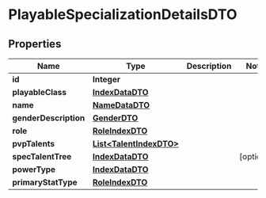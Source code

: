 

# PlayableSpecializationDetailsDTO


## Properties

| Name | Type | Description | Notes |
|------------ | ------------- | ------------- | -------------|
|**id** | **Integer** |  |  |
|**playableClass** | [**IndexDataDTO**](IndexDataDTO.md) |  |  |
|**name** | [**NameDataDTO**](NameDataDTO.md) |  |  |
|**genderDescription** | [**GenderDTO**](GenderDTO.md) |  |  |
|**role** | [**RoleIndexDTO**](RoleIndexDTO.md) |  |  |
|**pvpTalents** | [**List&lt;TalentIndexDTO&gt;**](TalentIndexDTO.md) |  |  |
|**specTalentTree** | [**IndexDataDTO**](IndexDataDTO.md) |  |  [optional] |
|**powerType** | [**IndexDataDTO**](IndexDataDTO.md) |  |  |
|**primaryStatType** | [**RoleIndexDTO**](RoleIndexDTO.md) |  |  |



